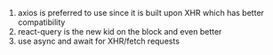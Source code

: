 1. axios is preferred to use since it is built upon XHR which has better compatibility
2. react-query is the new kid on the block and even better
3. use async and await for XHR/fetch requests